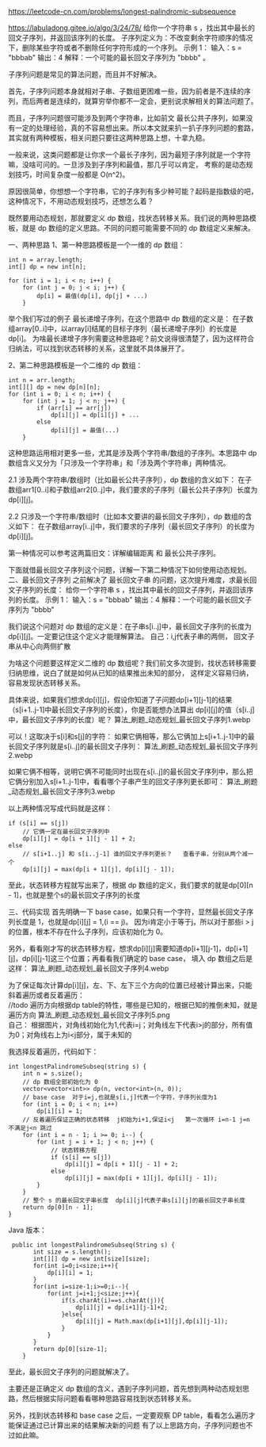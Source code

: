 https://leetcode-cn.com/problems/longest-palindromic-subsequence

https://labuladong.gitee.io/algo/3/24/78/
给你一个字符串 s ，找出其中最长的回文子序列，并返回该序列的长度。
子序列定义为：不改变剩余字符顺序的情况下，删除某些字符或者不删除任何字符形成的一个序列。
示例 1：
输入：s = "bbbab"
输出：4
解释：一个可能的最长回文子序列为 "bbbb" 。


子序列问题是常见的算法问题，而且并不好解决。

首先，子序列问题本身就相对子串、子数组更困难一些，因为前者是不连续的序列，而后两者是连续的，就算穷举你都不一定会，更别说求解相关的算法问题了。

而且，子序列问题很可能涉及到两个字符串，比如前文 最长公共子序列，如果没有一定的处理经验，真的不容易想出来。所以本文就来扒一扒子序列问题的套路，
  其实就有两种模板，相关问题只要往这两种思路上想，十拿九稳。

一般来说，这类问题都是让你求一个最长子序列，因为最短子序列就是一个字符嘛，没啥可问的。一旦涉及到子序列和最值，那几乎可以肯定，
  考察的是动态规划技巧，时间复杂度一般都是 O(n^2)。

原因很简单，你想想一个字符串，它的子序列有多少种可能？起码是指数级的吧，这种情况下，不用动态规划技巧，还想怎么着？

既然要用动态规划，那就要定义 dp 数组，找状态转移关系。我们说的两种思路模板，就是 dp 数组的定义思路。不同的问题可能需要不同的 dp 数组定义来解决。


一、两种思路
1、第一种思路模板是一个一维的 dp 数组：
```
int n = array.length;
int[] dp = new int[n];

for (int i = 1; i < n; i++) {
    for (int j = 0; j < i; j++) {
        dp[i] = 最值(dp[i], dp[j] + ...)
    }
```
举个我们写过的例子 最长递增子序列，在这个思路中 dp 数组的定义是：
在子数组array[0..i]中，以array[i]结尾的目标子序列（最长递增子序列）的长度是dp[i]。
为啥最长递增子序列需要这种思路呢？前文说得很清楚了，因为这样符合归纳法，可以找到状态转移的关系，这里就不具体展开了。


2、第二种思路模板是一个二维的 dp 数组：
```
int n = arr.length;
int[][] dp = new dp[n][n];
for (int i = 0; i < n; i++) {
    for (int j = 1; j < n; j++) {
        if (arr[i] == arr[j]) 
            dp[i][j] = dp[i][j] + ...
        else
            dp[i][j] = 最值(...)
    }
```
这种思路运用相对更多一些，尤其是涉及两个字符串/数组的子序列。本思路中 dp 数组含义又分为「只涉及一个字符串」和「涉及两个字符串」两种情况。

2.1 涉及两个字符串/数组时（比如最长公共子序列），dp 数组的含义如下：
在子数组arr1[0..i]和子数组arr2[0..j]中，我们要求的子序列（最长公共子序列）长度为dp[i][j]。

2.2 只涉及一个字符串/数组时（比如本文要讲的最长回文子序列），dp 数组的含义如下：
在子数组array[i..j]中，我们要求的子序列（最长回文子序列）的长度为dp[i][j]。

第一种情况可以参考这两篇旧文：详解编辑距离 和 最长公共子序列。

下面就借最长回文子序列这个问题，详解一下第二种情况下如何使用动态规划。
二、最长回文子序列
之前解决了 最长回文子串 的问题，这次提升难度，求最长回文子序列的长度：
给你一个字符串 s ，找出其中最长的回文子序列，并返回该序列的长度。
示例 1：
输入：s = "bbbab"
输出：4
解释：一个可能的最长回文子序列为 "bbbb" 

我们说这个问题对 dp 数组的定义是：在子串s[i..j]中，最长回文子序列的长度为dp[i][j]。一定要记住这个定义才能理解算法。
   自己：i,j代表子串的两侧， 回文子串从中心向两侧扩散

为啥这个问题要这样定义二维的 dp 数组呢？我们前文多次提到，找状态转移需要归纳思维，说白了就是如何从已知的结果推出未知的部分，
   这样定义容易归纳，容易发现状态转移关系。

具体来说，如果我们想求dp[i][j]，假设你知道了子问题dp[i+1][j-1]的结果（s[i+1..j-1]中最长回文子序列的长度），你是否能想办法算出
  dp[i][j]的值（s[i..j]中，最长回文子序列的长度）呢？
算法_刷题_动态规划_最长回文子序列1.webp

可以！这取决于s[i]和s[j]的字符：
如果它俩相等，那么它俩加上s[i+1..j-1]中的最长回文子序列就是s[i..j]的最长回文子序列：
算法_刷题_动态规划_最长回文子序列2.webp

如果它俩不相等，说明它俩不可能同时出现在s[i..j]的最长回文子序列中，那么把它俩分别加入s[i+1..j-1]中，看看哪个子串产生的回文子序列更长即可：
算法_刷题_动态规划_最长回文子序列3.webp

以上两种情况写成代码就是这样：
```
if (s[i] == s[j])
    // 它俩一定在最长回文子序列中
    dp[i][j] = dp[i + 1][j - 1] + 2;
else
    // s[i+1..j] 和 s[i..j-1] 谁的回文子序列更长？   查看子串，分别从两个减一个
    dp[i][j] = max(dp[i + 1][j], dp[i][j - 1]);
```
至此，状态转移方程就写出来了，根据 dp 数组的定义，我们要求的就是dp[0][n - 1]，也就是整个s的最长回文子序列的长度


三、代码实现
首先明确一下 base case，如果只有一个字符，显然最长回文子序列长度是 1，也就是dp[i][j] = 1,(i == j)。
因为i肯定小于等于j，所以对于那些i > j的位置，根本不存在什么子序列，应该初始化为 0。

另外，看看刚才写的状态转移方程，想求dp[i][j]需要知道dp[i+1][j-1]，dp[i+1][j]，dp[i][j-1]这三个位置；再看看我们确定的 base case，
  填入 dp 数组之后是这样：
算法_刷题_动态规划_最长回文子序列4.webp

为了保证每次计算dp[i][j]，左、下、左下三个方向的位置已经被计算出来，只能斜着遍历或者反着遍历：  
//todo 遍历方向根据dp table的特性，哪些是已知的，根据已知的推倒未知，就是遍历方向
算法_刷题_动态规划_最长回文子序列5.png   
  自己： 根据图片，对角线初始化为1,代表i=j；对角线左下代表i>j的部分，所有值为0；对角线右上为i<j部分，属于未知的

我选择反着遍历，代码如下：
```
int longestPalindromeSubseq(string s) {
    int n = s.size();
    // dp 数组全部初始化为 0
    vector<vector<int>> dp(n, vector<int>(n, 0));
    // base case  对于i=j,也就是s[i,j]代表一个字符，子序列长度为1
    for (int i = 0; i < n; i++)
        dp[i][i] = 1;
    // 反着遍历保证正确的状态转移  j初始为i+1,保证i<j   第一次循环 i=n-1 j=n  不满足j<n 跳过
    for (int i = n - 1; i >= 0; i--) {
        for (int j = i + 1; j < n; j++) {
            // 状态转移方程
            if (s[i] == s[j])
                dp[i][j] = dp[i + 1][j - 1] + 2;
            else
                dp[i][j] = max(dp[i + 1][j], dp[i][j - 1]);
        }
    }
    // 整个 s 的最长回文子串长度  dp[i][j]代表子串s[i][j]的最长回文子串长度
    return dp[0][n - 1];
}
```
Java 版本：
```
 public int longestPalindromeSubseq(String s) {
       int size = s.length(); 
       int[][] dp = new int[size][size];
       for(int i=0;i<size;i++){
           dp[i][i] = 1;
       } 
       for(int i=size-1;i>=0;i--){
           for(int j=i+1;j<size;j++){
               if(s.charAt(i)==s.charAt(j)){
                   dp[i][j] = dp[i+1][j-1]+2;
               }else{
                   dp[i][j] = Math.max(dp[i+1][j],dp[i][j-1]);
               }
           }
       } 
       return dp[0][size-1]; 
    }
```

至此，最长回文子序列的问题就解决了。

主要还是正确定义 dp 数组的含义，遇到子序列问题，首先想到两种动态规划思路，然后根据实际问题看看哪种思路容易找到状态转移关系。

另外，找到状态转移和 base case 之后，一定要观察 DP table，看看怎么遍历才能保证通过已计算出来的结果解决新的问题
有了以上思路方向，子序列问题也不过如此嘛。